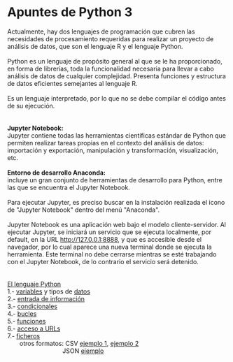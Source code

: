 # Apuntes de Python 3
Actualmente, hay dos lenguajes de programación que cubren las necesidades de procesamiento requeridas para realizar un proyecto de análisis de datos, que son el lenguaje R y el lenguaje Python.
<br><br>
Python es un lenguaje de propósito general al que se le ha proporcionado, en forma de librerías, toda la funcionalidad necesaria para llevar a cabo análisis de datos de cualquier complejidad. Presenta funciones y estructura de datos eficientes semejantes al lenguaje R.<br>
<br>
Es un lenguaje interpretado, por lo que no se debe compilar el código antes de su ejecución.<br>
<br>
<br>
<b>Jupyter Notebook:</b><br>
Jupyter contiene todas las herramientas científicas estándar de Python que permiten realizar tareas propias en el contexto del análisis de datos: importación y exportación, manipulación y transformación, visualización, etc.<br>
<br>
<b>Entorno de desarrollo Anaconda:</b><br>
incluye un gran conjunto de herramientas de desarrollo para Python, entre las que se encuentra el Jupyter Notebook.<br><br>
Para ejecutar Jupyter, es preciso buscar en la instalación realizada el icono de "Jupyter Notebook" dentro del menú "Anaconda".<br><br>
Jupyter Notebook es una aplicación web bajo el modelo cliente-servidor. Al ejecutar Jupyter, se iniciará un servicio que se ejecuta localmente, por default, en la URL http://127.0.0.1:8888, y que es accesible desde el navegador, por lo cual aparece una nueva terminal donde se ejecuta la herramienta. Este terminal no debe cerrarse mientras se esté trabajando con el Jupyter Notebook, de lo contrario el servicio será detenido.<br><br>
<br><u>El lenguaje Python</u><br>
1.- [variables](variables.txt) y tipos de [datos](datos.txt)<br>
2.- [entrada de información](entrada.txt)<br>
3.- [condicionales](condicionales.txt)<br>
4.- [bucles](bucles.txt)<br>
5.- [funciones](funciones.txt)<br>
6.- [acceso a URLs](urls.py)<br>
7.- [ficheros](archivos.txt) <br>
&#8195;&#8195;otros formatos: CSV [ejemplo 1](csv/ejemplocsv.py), [ejemplo 2](csv/movercsv.py)<br>
&#8195;&#8195;&#8195;&#8195;&#8195;&#8195;&#8195;&#8195;&#8195;JSON [ejemplo](json/geoip.py)<br>

